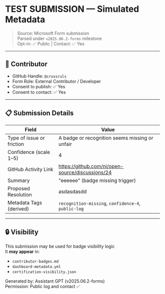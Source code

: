 # TEST SUBMISSION — Simulated Metadata

> Source: Microsoft Form submission  
> Parsed under `v2025.06.2-forms` milestone  
> Opt-in: ✅ Public | Contact: ✅ Yes

---

## 📇 Contributor

- GitHub Handle: `@crossruls`  
- Form Role: External Contributor / Developer  
- Consent to publish: ✅ Yes  
- Consent to contact: ✅ Yes  

---

## 📋 Submission Details

| Field                            | Value |
|----------------------------------|-------|
| Type of issue or friction        | A badge or recognition seems missing or unfair |
| Confidence (scale 1–5)           | 4     |
| GitHub Activity Link             | https://github.com/ni/open-source/discussions/24 |
| Summary                          | "eeeeee" (badge missing trigger)
| Proposed Resolution              | asdasdasdd
| Metadata Tags (derived)          | `recognition-missing`, `confidence-4`, `public-log`

---

## 🔒 Visibility

This submission may be used for badge visibility logic  
It **may appear** in:  
- `contributor-badges.md`  
- `dashboard-metadata.yml`  
- `certification-visibility.json`

Generated by: Assistant GPT (v2025.06.2-forms)  
Permission: Public log and contact ✅
